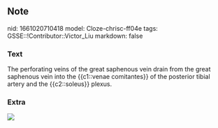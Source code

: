 ## Note
nid: 1661020710418
model: Cloze-chrisc-ff04e
tags: GSSE::!Contributor::Victor_Liu
markdown: false

### Text
The perforating veins of the great saphenous vein drain from the great saphenous vein into the {{c1::venae comitantes}} of the posterior tibial artery and the {{c2::soleus}} plexus.

### Extra
<img src="paste-21eeb47ec340edb4b92849a492c6c142b938550d.jpg">
